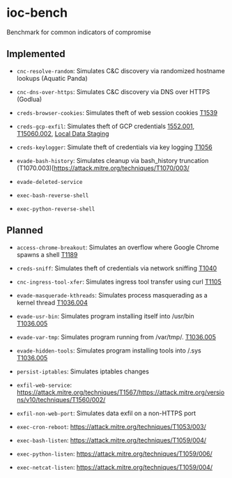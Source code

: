 # ioc-bench

Benchmark for common indicators of compromise

## Implemented

* `cnc-resolve-random`: Simulates C&C discovery via randomized hostname lookups (Aquatic Panda)
* `cnc-dns-over-https`: Simulates C&C discovery via DNS over HTTPS (Godlua)

* `creds-browser-cookies`: Simulates theft of web session cookies [T1539](https://attack.mitre.org/techniques/T1539/)
* `creds-gcp-exfil`: Simulates theft of GCP credentials [1552.001](https://attack.mitre.org/techniques/T1552/001/), [T15060.002](https://attack.mitre.org/versions/v10/techniques/T1560/002/), [Local Data Staging](https://attack.mitre.org/versions/v10/techniques/T1074/001/)
* `creds-keylogger`: Simulate theft of credentials via key logging [T1056](https://attack.mitre.org/techniques/T1056/001/)

* `evade-bash-history`: Simulates cleanup via bash_history truncation (T1070.003)[<https://attack.mitre.org/techniques/T1070/003/>
* `evade-deleted-service`

* `exec-bash-reverse-shell`
* `exec-python-reverse-shell`

## Planned

* `access-chrome-breakout`: Simulates an overflow where Google Chrome spawns a shell [T1189](https://attack.mitre.org/techniques/T1189/)

* `creds-sniff`: Simulates theft of credentials via network sniffing [T1040](https://attack.mitre.org/techniques/T1040/)

* `cnc-ingress-tool-xfer`: Simulates ingress tool transfer using curl [T1105](https://attack.mitre.org/versions/v10/techniques/T1105/)

* `evade-masquerade-kthreads`: Simulates process masquerading as a kernel thread [T1036.004](https://attack.mitre.org/versions/v10/techniques/T1036/004/)
* `evade-usr-bin`: Simulates program installing itself into /usr/bin [T1036.005](https://attack.mitre.org/versions/v10/techniques/T1036/005/)
* `evade-var-tmp`: Simulates program running from /var/tmp/. [T1036.005](https://attack.mitre.org/versions/v10/techniques/T1036/005/)
* `evade-hidden-tools`: Simulates program installing tools into /.sys [T1036.005](https://attack.mitre.org/versions/v10/techniques/T1036/005/)
* `persist-iptables`: Simulates iptables changes

* `exfil-web-service`: <https://attack.mitre.org/techniques/T1567/><https://attack.mitre.org/versions/v10/techniques/T1560/002/>
* `exfil-non-web-port`: Simulates data exfil on a non-HTTPS port
* `exec-cron-reboot`: <https://attack.mitre.org/techniques/T1053/003/>

* `exec-bash-listen`: <https://attack.mitre.org/techniques/T1059/004/>
* `exec-python-listen`: <https://attack.mitre.org/techniques/T1059/006/>
* `exec-netcat-listen`: <https://attack.mitre.org/techniques/T1059/004/>
